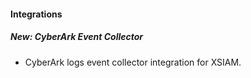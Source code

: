 
#### Integrations
##### New: CyberArk Event Collector
- CyberArk logs event collector integration for XSIAM.
